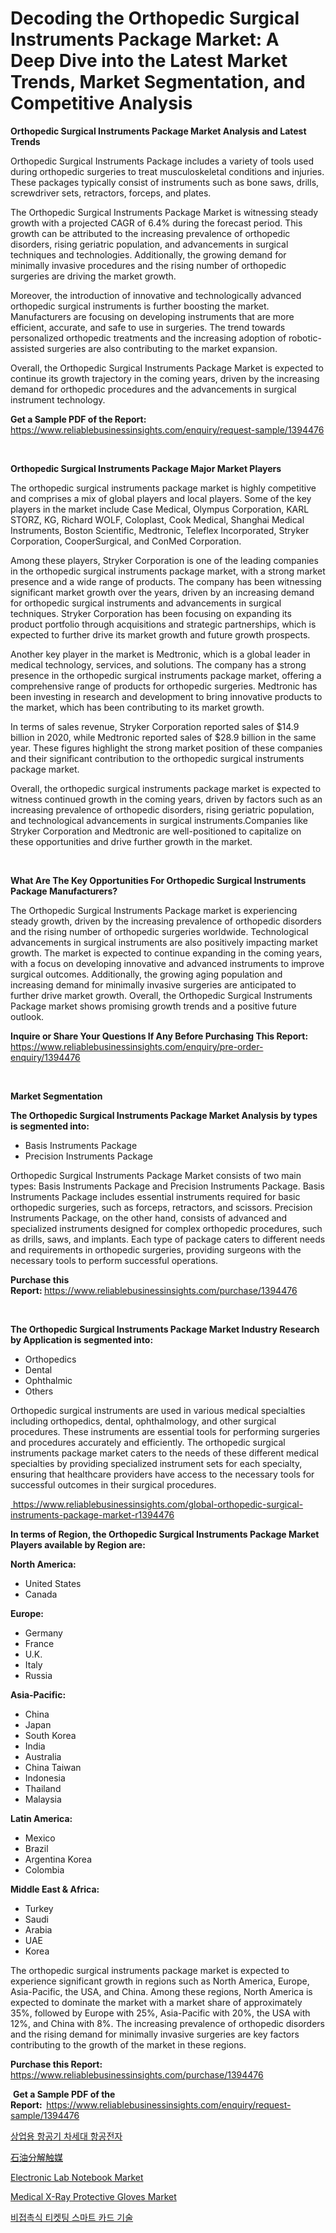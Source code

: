 <p><h1>Decoding the Orthopedic Surgical Instruments Package Market: A Deep Dive into the Latest Market Trends, Market Segmentation, and Competitive Analysis</h1></p><p><strong>Orthopedic Surgical Instruments Package Market Analysis and Latest Trends</strong></p>
<p><p>Orthopedic Surgical Instruments Package includes a variety of tools used during orthopedic surgeries to treat musculoskeletal conditions and injuries. These packages typically consist of instruments such as bone saws, drills, screwdriver sets, retractors, forceps, and plates.</p><p>The Orthopedic Surgical Instruments Package Market is witnessing steady growth with a projected CAGR of 6.4% during the forecast period. This growth can be attributed to the increasing prevalence of orthopedic disorders, rising geriatric population, and advancements in surgical techniques and technologies. Additionally, the growing demand for minimally invasive procedures and the rising number of orthopedic surgeries are driving the market growth.</p><p>Moreover, the introduction of innovative and technologically advanced orthopedic surgical instruments is further boosting the market. Manufacturers are focusing on developing instruments that are more efficient, accurate, and safe to use in surgeries. The trend towards personalized orthopedic treatments and the increasing adoption of robotic-assisted surgeries are also contributing to the market expansion.</p><p>Overall, the Orthopedic Surgical Instruments Package Market is expected to continue its growth trajectory in the coming years, driven by the increasing demand for orthopedic procedures and the advancements in surgical instrument technology.</p></p>
<p><strong>Get a Sample PDF of the Report:&nbsp;</strong> <a href="https://www.reliablebusinessinsights.com/enquiry/request-sample/1394476">https://www.reliablebusinessinsights.com/enquiry/request-sample/1394476</a></p>
<p>&nbsp;</p>
<p><strong>Orthopedic Surgical Instruments Package Major Market Players</strong></p>
<p><p>The orthopedic surgical instruments package market is highly competitive and comprises a mix of global players and local players. Some of the key players in the market include Case Medical, Olympus Corporation, KARL STORZ, KG, Richard WOLF, Coloplast, Cook Medical, Shanghai Medical Instruments, Boston Scientific, Medtronic, Teleflex Incorporated, Stryker Corporation, CooperSurgical, and ConMed Corporation.</p><p>Among these players, Stryker Corporation is one of the leading companies in the orthopedic surgical instruments package market, with a strong market presence and a wide range of products. The company has been witnessing significant market growth over the years, driven by an increasing demand for orthopedic surgical instruments and advancements in surgical techniques. Stryker Corporation has been focusing on expanding its product portfolio through acquisitions and strategic partnerships, which is expected to further drive its market growth and future growth prospects.</p><p>Another key player in the market is Medtronic, which is a global leader in medical technology, services, and solutions. The company has a strong presence in the orthopedic surgical instruments package market, offering a comprehensive range of products for orthopedic surgeries. Medtronic has been investing in research and development to bring innovative products to the market, which has been contributing to its market growth.</p><p>In terms of sales revenue, Stryker Corporation reported sales of $14.9 billion in 2020, while Medtronic reported sales of $28.9 billion in the same year. These figures highlight the strong market position of these companies and their significant contribution to the orthopedic surgical instruments package market.</p><p>Overall, the orthopedic surgical instruments package market is expected to witness continued growth in the coming years, driven by factors such as an increasing prevalence of orthopedic disorders, rising geriatric population, and technological advancements in surgical instruments.Companies like Stryker Corporation and Medtronic are well-positioned to capitalize on these opportunities and drive further growth in the market.</p></p>
<p>&nbsp;</p>
<p><strong>What Are The Key Opportunities For Orthopedic Surgical Instruments Package Manufacturers?</strong></p>
<p><p>The Orthopedic Surgical Instruments Package market is experiencing steady growth, driven by the increasing prevalence of orthopedic disorders and the rising number of orthopedic surgeries worldwide. Technological advancements in surgical instruments are also positively impacting market growth. The market is expected to continue expanding in the coming years, with a focus on developing innovative and advanced instruments to improve surgical outcomes. Additionally, the growing aging population and increasing demand for minimally invasive surgeries are anticipated to further drive market growth. Overall, the Orthopedic Surgical Instruments Package market shows promising growth trends and a positive future outlook.</p></p>
<p><strong>Inquire or Share Your Questions If Any Before Purchasing This Report:</strong> <a href="https://www.reliablebusinessinsights.com/enquiry/pre-order-enquiry/1394476">https://www.reliablebusinessinsights.com/enquiry/pre-order-enquiry/1394476</a></p>
<p>&nbsp;</p>
<p><strong>Market Segmentation</strong></p>
<p><strong>The Orthopedic Surgical Instruments Package Market Analysis by types is segmented into:</strong></p>
<p><ul><li>Basis Instruments Package</li><li>Precision Instruments Package</li></ul></p>
<p><p>Orthopedic Surgical Instruments Package Market consists of two main types: Basis Instruments Package and Precision Instruments Package. Basis Instruments Package includes essential instruments required for basic orthopedic surgeries, such as forceps, retractors, and scissors. Precision Instruments Package, on the other hand, consists of advanced and specialized instruments designed for complex orthopedic procedures, such as drills, saws, and implants. Each type of package caters to different needs and requirements in orthopedic surgeries, providing surgeons with the necessary tools to perform successful operations.</p></p>
<p><strong>Purchase this Report:&nbsp;</strong><a href="https://www.reliablebusinessinsights.com/purchase/1394476">https://www.reliablebusinessinsights.com/purchase/1394476</a></p>
<p>&nbsp;</p>
<p><strong>The Orthopedic Surgical Instruments Package Market Industry Research by Application is segmented into:</strong></p>
<p><ul><li>Orthopedics</li><li>Dental</li><li>Ophthalmic</li><li>Others</li></ul></p>
<p><p>Orthopedic surgical instruments are used in various medical specialties including orthopedics, dental, ophthalmology, and other surgical procedures. These instruments are essential tools for performing surgeries and procedures accurately and efficiently. The orthopedic surgical instruments package market caters to the needs of these different medical specialties by providing specialized instrument sets for each specialty, ensuring that healthcare providers have access to the necessary tools for successful outcomes in their surgical procedures.</p></p>
<p><a href="https://www.reliablebusinessinsights.com/global-orthopedic-surgical-instruments-package-market-r1394476">&nbsp;https://www.reliablebusinessinsights.com/global-orthopedic-surgical-instruments-package-market-r1394476</a></p>
<p><strong>In terms of Region, the Orthopedic Surgical Instruments Package Market Players available by Region are:</strong></p>
<p>
    <p> <strong> North America: </strong>
        <ul>
            <li>United States</li>
            <li>Canada</li>
        </ul>
        </p> 
    <p> <strong> Europe: </strong>
        <ul>
            <li>Germany</li>
            <li>France</li>
            <li>U.K.</li>
            <li>Italy</li>
            <li>Russia</li>
        </ul>
        </p> 
    <p> <strong> Asia-Pacific: </strong>
        <ul>
            <li>China</li>
            <li>Japan</li>
            <li>South Korea</li>
            <li>India</li>
            <li>Australia</li>
            <li>China Taiwan</li>
            <li>Indonesia</li>
            <li>Thailand</li>
            <li>Malaysia</li>
        </ul>
        </p> 
    <p> <strong> Latin America: </strong>
        <ul>
            <li>Mexico</li>
            <li>Brazil</li>
            <li>Argentina Korea</li>
            <li>Colombia</li>
        </ul>
        </p> 
    <p> <strong> Middle East & Africa: </strong>
        <ul>
            <li>Turkey</li>
            <li>Saudi</li>
            <li>Arabia</li>
            <li>UAE</li>
            <li>Korea</li>
        </ul>
    </p>
    </p>
<p><p>The orthopedic surgical instruments package market is expected to experience significant growth in regions such as North America, Europe, Asia-Pacific, the USA, and China. Among these regions, North America is expected to dominate the market with a market share of approximately 35%, followed by Europe with 25%, Asia-Pacific with 20%, the USA with 12%, and China with 8%. The increasing prevalence of orthopedic disorders and the rising demand for minimally invasive surgeries are key factors contributing to the growth of the market in these regions.</p></p>
<p><strong>Purchase this Report: </strong><a href="https://www.reliablebusinessinsights.com/purchase/1394476">https://www.reliablebusinessinsights.com/purchase/1394476</a></p>
<p>&nbsp;<strong>Get a Sample PDF of the Report:&nbsp;&nbsp;</strong><a href="https://www.reliablebusinessinsights.com/enquiry/request-sample/1394476">https://www.reliablebusinessinsights.com/enquiry/request-sample/1394476</a></p>
<p><strong></strong></p>
<p><p><a href="https://github.com/airdroplover110/Market-Research-Report-List-1/blob/main/607949382391.md">상업용 항공기 차세대 항공전자</a></p><p><a href="https://github.com/ksxzwxabcuynh011/Market-Research-Report-List-2/blob/main/637465489782.md">石油分解触媒</a></p><p><a href="https://issuu.com/reportprime-2/docs/electronic-lab-notebook-market-size-2030.pptx">Electronic Lab Notebook Market</a></p><p><a href="https://github.com/DeonteStanton2023/Market-Research-Report-List-1/blob/main/medical-x-ray-protective-gloves-market.md">Medical X-Ray Protective Gloves Market</a></p><p><a href="https://github.com/nhaiquang84/Market-Research-Report-List-1/blob/main/282717382390.md">비접촉식 티켓팅 스마트 카드 기술</a></p></p>